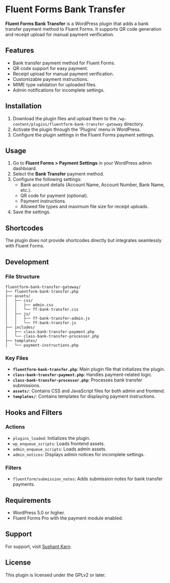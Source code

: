# Fluent Forms Bank Transfer

**Fluent Forms Bank Transfer** is a WordPress plugin that adds a bank transfer payment method to Fluent Forms. It supports QR code generation and receipt upload for manual payment verification.

## Features

- Bank transfer payment method for Fluent Forms.
- QR code support for easy payment.
- Receipt upload for manual payment verification.
- Customizable payment instructions.
- MIME type validation for uploaded files.
- Admin notifications for incomplete settings.

## Installation

1. Download the plugin files and upload them to the `/wp-content/plugins/fluentform-bank-transfer-gateway` directory.
2. Activate the plugin through the 'Plugins' menu in WordPress.
3. Configure the plugin settings in the Fluent Forms payment settings.

## Usage

1. Go to **Fluent Forms > Payment Settings** in your WordPress admin dashboard.
2. Select the **Bank Transfer** payment method.
3. Configure the following settings:
   - Bank account details (Account Name, Account Number, Bank Name, etc.).
   - QR code for payment (optional).
   - Payment instructions.
   - Allowed file types and maximum file size for receipt uploads.
4. Save the settings.

## Shortcodes

The plugin does not provide shortcodes directly but integrates seamlessly with Fluent Forms.

## Development

### File Structure

```
fluentform-bank-transfer-gateway/
├── fluentform-bank-transfer.php
├── assets/
│   ├── css/
│   │   ├── admin.css
│   │   └── ff-bank-transfer.css
│   ├── js/
│   │   ├── ff-bank-transfer-admin.js
│   │   └── ff-bank-transfer.js
├── includes/
│   ├── class-bank-transfer-payment.php
│   └── class-bank-transfer-processor.php
├── templates/
│   └── payment-instructions.php
```

### Key Files

- **`fluentform-bank-transfer.php`**: Main plugin file that initializes the plugin.
- **`class-bank-transfer-payment.php`**: Handles payment-related logic.
- **`class-bank-transfer-processor.php`**: Processes bank transfer submissions.
- **`assets/`**: Contains CSS and JavaScript files for both admin and frontend.
- **`templates/`**: Contains templates for displaying payment instructions.

## Hooks and Filters

### Actions

- `plugins_loaded`: Initializes the plugin.
- `wp_enqueue_scripts`: Loads frontend assets.
- `admin_enqueue_scripts`: Loads admin assets.
- `admin_notices`: Displays admin notices for incomplete settings.

### Filters

- `fluentform/submission_notes`: Adds submission notes for bank transfer payments.

## Requirements

- WordPress 5.0 or higher.
- Fluent Forms Pro with the payment module enabled.

## Support

For support, visit [Sushant Karn](https://www.sushantkarn.com.np/).

## License

This plugin is licensed under the GPLv2 or later.
